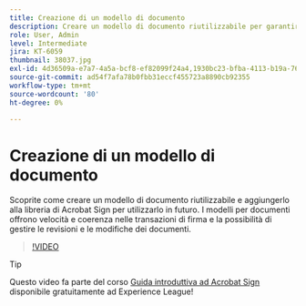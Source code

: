 ```yaml
---
title: Creazione di un modello di documento
description: Creare un modello di documento riutilizzabile per garantire velocità e coerenza
role: User, Admin
level: Intermediate
jira: KT-6059
thumbnail: 38037.jpg
exl-id: 4d36509a-e7a7-4a5a-bcf8-ef82099f24a4,1930bc23-bfba-4113-b19a-76634667bda3
source-git-commit: ad54f7afa78b0fbb31eccf455723a8890cb92355
workflow-type: tm+mt
source-wordcount: '80'
ht-degree: 0%

---
```


# Creazione di un modello di documento

Scoprite come creare un modello di documento riutilizzabile e aggiungerlo alla libreria di Acrobat Sign per utilizzarlo in futuro. I modelli per documenti offrono velocità e coerenza nelle transazioni di firma e la possibilità di gestire le revisioni e le modifiche dei documenti.

>[!VIDEO](https://video.tv.adobe.com/v/38037?quality=12&learn=on&hidetitle=true)

>[!TIP]
>
>Questo video fa parte del corso [Guida introduttiva ad Acrobat Sign](https://experienceleague.adobe.com/?recommended=Sign-U-1-2020.1) disponibile gratuitamente ad Experience League!
